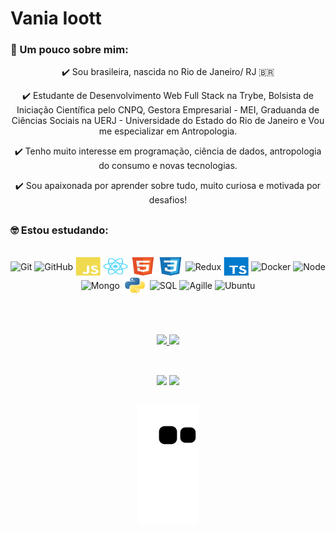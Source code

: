 <h1 id="início">Vania Ioott</h1>
<h3>👋 Um pouco sobre mim:</h3>
<p align="center">
  ✔️ Sou brasileira, nascida no Rio de Janeiro/ RJ 🇧🇷
</p>
<p align="center">✔️ Estudante de Desenvolvimento Web Full Stack na Trybe, Bolsista de Iniciação Científica pelo CNPQ, Gestora Empresarial - MEI, Graduanda de Ciências Sociais na UERJ - Universidade do Estado do Rio de Janeiro e Vou me especializar em Antropologia. 
</p>
<p align="center">
  ✔️  Tenho muito interesse em programação, ciência de dados, antropologia do consumo e novas tecnologias. 
</p>
<p  align="center">
  ✔️  Sou apaixonada por aprender sobre tudo, muito curiosa e motivada por desafios! 
</p>

##
<h3>🤓 Estou estudando:</h3>
<div align="center">
  <div style="display: inline_block"><br> 
  <img align="center" alt="Git" height="30" width="55" src="https://i1.wp.com/excelcult.com/wp-content/uploads/2019/10/2color-lightbg@2x.png?w=588&ssl=1">
  <img align="center" alt="GitHub" height="30" width="55" src="https://logos-world.net/wp-content/uploads/2020/11/GitHub-Logo-700x394.png">
  <img align="center" alt="Js" height="30" width="40" src="https://raw.githubusercontent.com/devicons/devicon/master/icons/javascript/javascript-plain.svg">
  <img align="center" alt="React" height="30" width="40" src="https://raw.githubusercontent.com/devicons/devicon/master/icons/react/react-original.svg">
  <img align="center" alt="HTML" height="30" width="40" src="https://raw.githubusercontent.com/devicons/devicon/master/icons/html5/html5-original.svg">
  <img align="center" alt="CSS" height="30" width="40" src="https://raw.githubusercontent.com/devicons/devicon/master/icons/css3/css3-original.svg">
  <img align="center" alt="Redux" height="30" width="40" src="https://upload.wikimedia.org/wikipedia/commons/4/49/Redux.png">  
  <img align="center" alt="Ts" height="30" width="40" src="https://raw.githubusercontent.com/devicons/devicon/master/icons/typescript/typescript-plain.svg">
  <img align="center" alt="Docker" height="30" width="40" src="https://www.docker.com/sites/default/files/d8/2019-07/vertical-logo-monochromatic.png">
  <img align="center" alt="Node" height="30" width="40" src="https://cdn.icon-icons.com/icons2/2415/PNG/512/nodejs_original_wordmark_logo_icon_146412.png">
  <img align="center" alt="Mongo" height="30" width="40" src="https://cdn.icon-icons.com/icons2/2415/PNG/512/mongodb_plain_wordmark_logo_icon_146423.png">
  <img align="center" alt="Python" height="30" width="40" src="https://raw.githubusercontent.com/devicons/devicon/master/icons/python/python-original.svg">
  <img align="center" alt="SQL" height="30" width="25" src="https://icon-library.com/images/sql-icon/sql-icon-8.jpg">
  <img align="center" alt="Agille" height="30" width="40" src="https://i.pinimg.com/564x/18/eb/f4/18ebf41bbe0b8580cfed8e33141b13e2.jpg">
  <img align="center" alt="Ubuntu" height="30" width="40" src="https://cdn-icons-png.flaticon.com/512/518/518713.png">
</div>
<br>
    
##
<br>
<div align="center">
  <a href="https://github.com/ioott">
  <img height="180em" src="https://github-readme-stats.vercel.app/api?username=ioott&show_icons=true&theme=chartreuse-dark&include_all_commits=true&count_private=true"/>
  <img height="180em" src="https://github-readme-stats.vercel.app/api/top-langs/?username=ioott&layout=compact&langs_count=7&theme=chartreuse-dark"/>
</div>
  
##
<br>
<div align="center">
  <a href = "mailto:vioott@gmail.com"><img src="https://img.shields.io/badge/-Gmail-%23333?style=for-the-badge&logo=gmail&logoColor=white" target="_blank"></a>
  <a href="https://www.linkedin.com/in/vania-ioott/" target="_blank"><img src="https://img.shields.io/badge/-LinkedIn-%230077B5?style=for-the-badge&logo=linkedin&logoColor=white" target="_blank"></a> 

  ##
  ![Snake animation](https://github.com/ioott/ioott/blob/output/github-contribution-grid-snake.svg)
 
</div>
